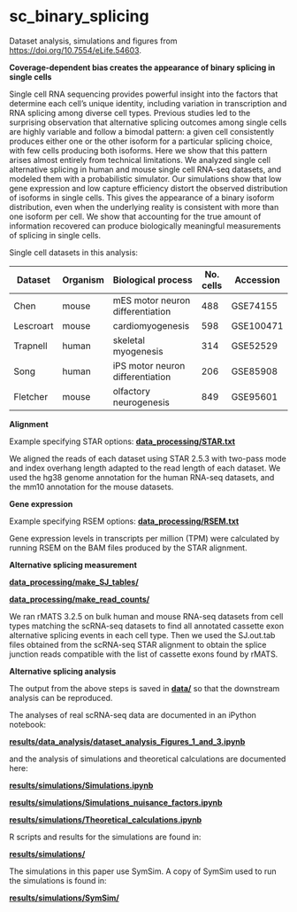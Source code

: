 # sc_binary_splicing
Dataset analysis, simulations and figures from https://doi.org/10.7554/eLife.54603.

**Coverage-dependent bias creates the appearance of binary splicing in single cells**

Single cell RNA sequencing provides powerful insight into the factors that determine each cell’s unique identity, including variation in transcription and RNA splicing among diverse cell types. Previous studies led to the surprising observation that alternative splicing outcomes among single cells are highly variable and follow a bimodal pattern: a given cell consistently produces either one or the other isoform for a particular splicing choice, with few cells producing both isoforms. Here we show that this pattern arises almost entirely from technical limitations. We analyzed single cell alternative splicing in human and mouse single cell RNA-seq datasets, and modeled them with a probabilistic simulator. Our simulations show that low gene expression and low capture efficiency distort the observed distribution of isoforms in single cells. This gives the appearance of a binary isoform distribution, even when the underlying reality is consistent with more than one isoform per cell. We show that accounting for the true amount of information recovered can produce biologically meaningful measurements of splicing in single cells. 

Single cell datasets in this analysis:

Dataset | Organism | Biological process | No. cells | Accession
---- | ---- | ---- | ---- | ----
Chen | mouse | mES motor neuron differentiation | 488 | GSE74155
Lescroart | mouse | cardiomyogenesis | 598 | GSE100471
Trapnell | human | skeletal myogenesis | 314 | GSE52529
Song | human | iPS motor neuron differentiation | 206 | GSE85908
Fletcher | mouse | olfactory neurogenesis | 849 | GSE95601

**Alignment**

Example specifying STAR options: [**data_processing/STAR.txt**](data_processing/STAR.txt)

We aligned the reads of each dataset using STAR 2.5.3 with two-pass mode and index overhang length adapted to the read length of each dataset. We used the hg38 genome annotation for the human RNA-seq datasets, and the mm10 annotation for the mouse datasets. 

**Gene expression**

Example specifying RSEM options: [**data_processing/RSEM.txt**](data_processing/RSEM.txt)

Gene expression levels in transcripts per million (TPM) were calculated by running RSEM on the BAM files produced by the STAR alignment. 

**Alternative splicing measurement**

[**data_processing/make_SJ_tables/**](data_processing/make_SJ_tables/)

[**data_processing/make_read_counts/**](data_processing/make_read_counts/)

We ran rMATS 3.2.5 on bulk human and mouse RNA-seq datasets from cell types matching the scRNA-seq datasets to find all annotated cassette exon alternative splicing events in each cell type. Then we used the SJ.out.tab files obtained from the scRNA-seq STAR alignment to obtain the splice junction reads compatible with the list of cassette exons found by rMATS.

**Alternative splicing analysis**

The output from the above steps is saved in [**data/**](data/) so that the downstream analysis can be reproduced.

The analyses of real scRNA-seq data are documented in an iPython notebook:

[**results/data_analysis/dataset_analysis_Figures_1_and_3.ipynb**](results/data_analysis/dataset_analysis_Figures_1_and_3.ipynb)

and the analysis of simulations and theoretical calculations are documented here:

[**results/simulations/Simulations.ipynb**](results/simulations/Simulations.ipynb)

[**results/simulations/Simulations_nuisance_factors.ipynb**](results/simulations/Simulations_nuisance_factors.ipynb)

[**results/simulations/Theoretical_calculations.ipynb**](results/simulations/Theoretical_calculations.ipynb)

R scripts and results for the simulations are found in:

[**results/simulations/**](results/simulations/standard_bias)

The simulations in this paper use SymSim. A copy of SymSim used to run the simulations is found in:

[**results/simulations/SymSim/**](results/simulations/standard_bias/SymSim)

